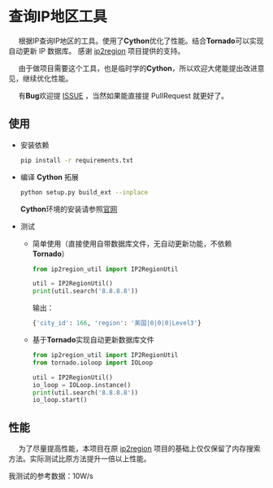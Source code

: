 查询IP地区工具
===
&nbsp;&nbsp;&nbsp;&nbsp;
根据IP查询IP地区的工具。使用了**Cython**优化了性能。结合**Tornado**可以实现自动更新 IP 数据库。
感谢 [ip2region](https://github.com/lionsoul2014/ip2region) 项目提供的支持。

&nbsp;&nbsp;&nbsp;&nbsp;
由于做项目需要这个工具，也是临时学的**Cython**，所以欢迎大佬能提出改进意见，继续优化性能。

&nbsp;&nbsp;&nbsp;&nbsp;
有**Bug**欢迎提 [ISSUE](https://github.com/459217974/ip2region/issues/new) ，当然如果能直接提 PullRequest 就更好了。

## 使用

* 安装依赖

    ```bash
    pip install -r requirements.txt    
    ``` 
* 编译 **Cython** 拓展

    ```bash
    python setup.py build_ext --inplace
    ```
    
    **Cython**环境的安装请参照[官网](http://docs.cython.org/en/latest/src/quickstart/install.html)
    
* 测试

    - 简单使用（直接使用自带数据库文件，无自动更新功能，不依赖**Tornado**）
    
        ```python
        from ip2region_util import IP2RegionUtil
  
        util = IP2RegionUtil()
        print(util.search('8.8.8.8'))
        ```
        输出：
        ```python
        {'city_id': 166, 'region': '美国|0|0|0|Level3'}
        ```
     - 基于**Tornado**实现自动更新数据库文件
    
        ```python
        from ip2region_util import IP2RegionUtil
        from tornado.ioloop import IOLoop
 
        util = IP2RegionUtil()
        io_loop = IOLoop.instance()
        print(util.search('8.8.8.8'))
        io_loop.start()
        ```
        
 ## 性能
 
 &nbsp;&nbsp;&nbsp;&nbsp;
 为了尽量提高性能，本项目在原 [ip2region](https://github.com/lionsoul2014/ip2region) 项目的基础上仅仅保留了内存搜索方法。实际测试比原方法提升一倍以上性能。
 
 我测试的参考数据：10W/s
